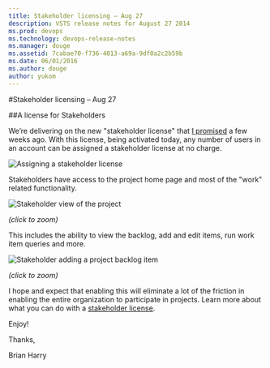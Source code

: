 ```yaml
---
title: Stakeholder licensing – Aug 27
description: VSTS release notes for August 27 2014
ms.prod: devops
ms.technology: devops-release-notes
ms.manager: douge
ms.assetid: 7cabae70-f736-4013-a69a-9df0a2c2b59b
ms.date: 06/01/2016
ms.author: douge
author: yukom
---
```


#Stakeholder licensing – Aug 27

##A license for Stakeholders

We’re delivering on the new "stakeholder license" that [I promised](http://blogs.msdn.com/b/bharry/archive/2014/07/09/upcoming-vs-online-licensing-changes.aspx) a few weeks ago. With this license, being activated today, any number of users in an account can be assigned a stakeholder license at no charge.

![Assigning a stakeholder license](_img/8_27_01.png)

Stakeholders have access to the project home page and most of the "work" related functionality.

![Stakeholder view of the project](_img/8_27_02.png)

*(click to zoom)*

This includes the ability to view the backlog, add and edit items, run work item queries and more.

![Stakeholder adding a project backlog item](_img/8_27_03.png)

*(click to zoom)*

I hope and expect that enabling this will eliminate a lot of the friction in enabling the entire organization to participate in projects. Learn more about what you can do with a [stakeholder license](/azure/devops/organizations/security/get-started-stakeholder?view=azdevops).

Enjoy!

Thanks,

Brian Harry



